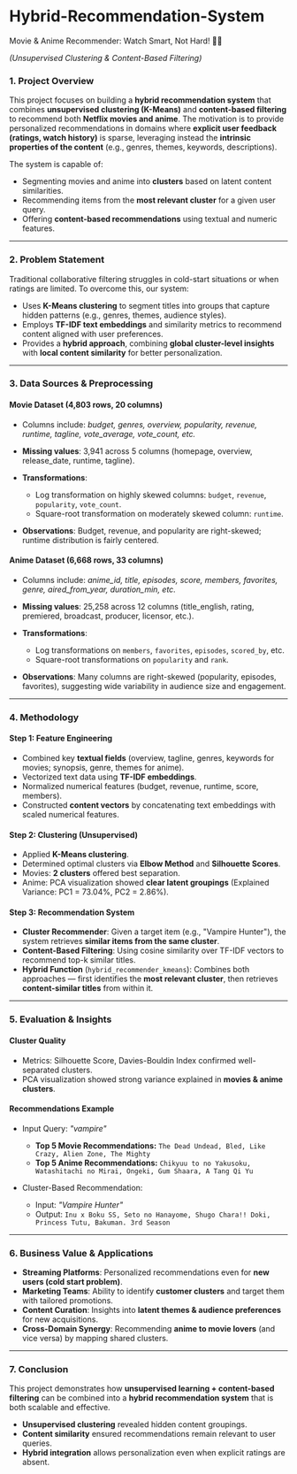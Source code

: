 # Hybrid-Recommendation-System
Movie &amp; Anime Recommender: Watch Smart, Not Hard! 🍿🤖

*(Unsupervised Clustering & Content-Based Filtering)*

### **1. Project Overview**

This project focuses on building a **hybrid recommendation system** that combines **unsupervised clustering (K-Means)** and **content-based filtering** to recommend both **Netflix movies and anime**. The motivation is to provide personalized recommendations in domains where **explicit user feedback (ratings, watch history)** is sparse, leveraging instead the **intrinsic properties of the content** (e.g., genres, themes, keywords, descriptions).

The system is capable of:

* Segmenting movies and anime into **clusters** based on latent content similarities.
* Recommending items from the **most relevant cluster** for a given user query.
* Offering **content-based recommendations** using textual and numeric features.

---

### **2. Problem Statement**

Traditional collaborative filtering struggles in cold-start situations or when ratings are limited. To overcome this, our system:

* Uses **K-Means clustering** to segment titles into groups that capture hidden patterns (e.g., genres, themes, audience styles).
* Employs **TF-IDF text embeddings** and similarity metrics to recommend content aligned with user preferences.
* Provides a **hybrid approach**, combining **global cluster-level insights** with **local content similarity** for better personalization.

---

### **3. Data Sources & Preprocessing**

#### **Movie Dataset (4,803 rows, 20 columns)**

* Columns include: *budget, genres, overview, popularity, revenue, runtime, tagline, vote\_average, vote\_count, etc.*
* **Missing values**: 3,941 across 5 columns (homepage, overview, release\_date, runtime, tagline).
* **Transformations**:

  * Log transformation on highly skewed columns: `budget`, `revenue`, `popularity`, `vote_count`.
  * Square-root transformation on moderately skewed column: `runtime`.
* **Observations**: Budget, revenue, and popularity are right-skewed; runtime distribution is fairly centered.

#### **Anime Dataset (6,668 rows, 33 columns)**

* Columns include: *anime\_id, title, episodes, score, members, favorites, genre, aired\_from\_year, duration\_min, etc.*
* **Missing values**: 25,258 across 12 columns (title\_english, rating, premiered, broadcast, producer, licensor, etc.).
* **Transformations**:

  * Log transformations on `members`, `favorites`, `episodes`, `scored_by`, etc.
  * Square-root transformations on `popularity` and `rank`.
* **Observations**: Many columns are right-skewed (popularity, episodes, favorites), suggesting wide variability in audience size and engagement.

---

### **4. Methodology**

#### **Step 1: Feature Engineering**

* Combined key **textual fields** (overview, tagline, genres, keywords for movies; synopsis, genre, themes for anime).
* Vectorized text data using **TF-IDF embeddings**.
* Normalized numerical features (budget, revenue, runtime, score, members).
* Constructed **content vectors** by concatenating text embeddings with scaled numerical features.

#### **Step 2: Clustering (Unsupervised)**

* Applied **K-Means clustering**.
* Determined optimal clusters via **Elbow Method** and **Silhouette Scores**.
* Movies: **2 clusters** offered best separation.
* Anime: PCA visualization showed **clear latent groupings** (Explained Variance: PC1 = 73.04%, PC2 = 2.86%).

#### **Step 3: Recommendation System**

* **Cluster Recommender**: Given a target item (e.g., "Vampire Hunter"), the system retrieves **similar items from the same cluster**.
* **Content-Based Filtering**: Using cosine similarity over TF-IDF vectors to recommend top-k similar titles.
* **Hybrid Function** (`hybrid_recommender_kmeans`): Combines both approaches — first identifies the **most relevant cluster**, then retrieves **content-similar titles** from within it.

---

### **5. Evaluation & Insights**

#### **Cluster Quality**

* Metrics: Silhouette Score, Davies-Bouldin Index confirmed well-separated clusters.
* PCA visualization showed strong variance explained in **movies & anime clusters**.

#### **Recommendations Example**

* Input Query: *"vampire"*

  * **Top 5 Movie Recommendations:** `The Dead Undead, Bled, Like Crazy, Alien Zone, The Mighty`
  * **Top 5 Anime Recommendations:** `Chikyuu to no Yakusoku, Watashitachi no Mirai, Ongeki, Gum Shaara, A Tang Qi Yu`

* Cluster-Based Recommendation:

  * Input: *"Vampire Hunter"*
  * Output: `Inu x Boku SS, Seto no Hanayome, Shugo Chara!! Doki, Princess Tutu, Bakuman. 3rd Season`

---

### **6. Business Value & Applications**

* **Streaming Platforms**: Personalized recommendations even for **new users (cold start problem)**.
* **Marketing Teams**: Ability to identify **customer clusters** and target them with tailored promotions.
* **Content Curation**: Insights into **latent themes & audience preferences** for new acquisitions.
* **Cross-Domain Synergy**: Recommending **anime to movie lovers** (and vice versa) by mapping shared clusters.

---

### **7. Conclusion**

This project demonstrates how **unsupervised learning + content-based filtering** can be combined into a **hybrid recommendation system** that is both scalable and effective.

* **Unsupervised clustering** revealed hidden content groupings.
* **Content similarity** ensured recommendations remain relevant to user queries.
* **Hybrid integration** allows personalization even when explicit ratings are absent.
